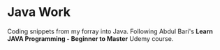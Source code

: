 # Java Work
Coding snippets from my forray into Java. Following Abdul Bari's **Learn JAVA Programming - Beginner to Master** Udemy course.
